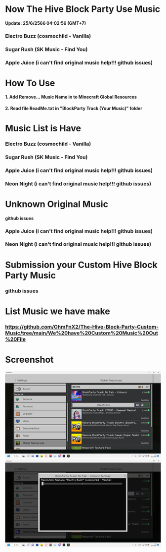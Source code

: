 
# Now The Hive Block Party Use Music
#### Update: 25/6/2566 04:02:56 (GMT+7)
### Electro Buzz (cosmochild - Vanilla)
### Sugar Rush (SK Music - Find You)
### Apple Juice (i can't find original music help!!! github issues)

# How To Use
#### 1. Add Remove... Music Name in to Minecraft Global Resources
#### 2. Read file ReadMe.txt in "BlockParty Track (Your Music)" folder
# Music List is Have
### Electro Buzz (cosmochild - Vanilla)
### Sugar Rush (SK Music - Find You)
### Apple Juice (i can't find original music help!!! github issues)
### Neon Night (i can't find original music help!!! github issues)

# Unknown Original Music
#### github issues
### Apple Juice (i can't find original music help!!! github issues)
### Neon Night (i can't find original music help!!! github issues)

# Submission your Custom Hive Block Party Music
### github issues
# List Music we have make
### https://github.com/OhmFnX2/The-Hive-Block-Party-Custom-Music/tree/main/We%20have%20Custom%20Music%20Out%20File
# Screenshot
![import](https://github.com/OhmFnX2/The-Hive-Block-Party-Custom-Music/blob/main/images/ภาพหน้าจอ%20(184).png)
![setting](https://github.com/OhmFnX2/The-Hive-Block-Party-Custom-Music/blob/main/images/ภาพหน้าจอ%20(185).png)
